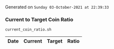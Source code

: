 Generated on `Sunday 03-October-2021 at 22:39:33`

### Current to Target Coin Ratio
`current_coin_ratio.sh`

Date|Current|Target|Ratio
---|---|---|---
